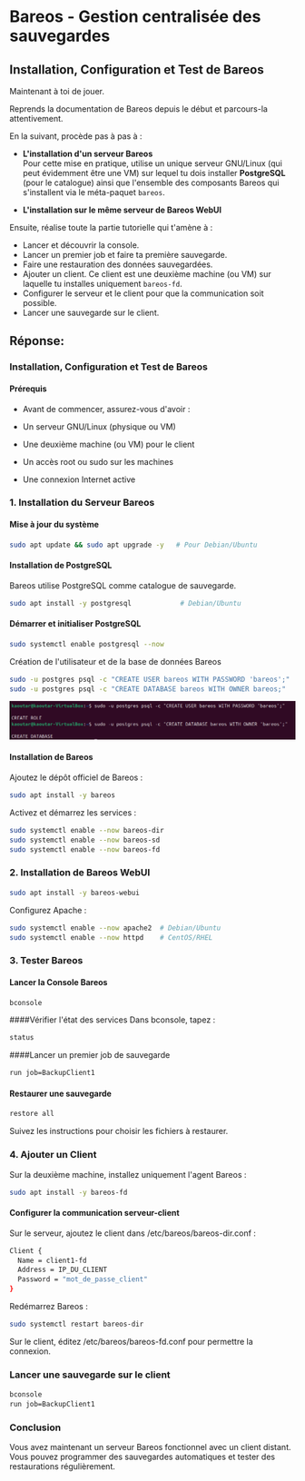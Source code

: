 # Bareos - Gestion centralisée des sauvegardes

## Installation, Configuration et Test de Bareos

Maintenant à toi de jouer.

Reprends la documentation de Bareos depuis le début et parcours-la attentivement.

En la suivant, procède pas à pas à :

- **L'installation d'un serveur Bareos**  
  Pour cette mise en pratique, utilise un unique serveur GNU/Linux (qui peut évidemment être une VM) sur lequel tu dois installer **PostgreSQL** (pour le catalogue) ainsi que l'ensemble des composants Bareos qui s'installent via le méta-paquet `bareos`.

- **L'installation sur le même serveur de Bareos WebUI**

Ensuite, réalise toute la partie tutorielle qui t'amène à :

- Lancer et découvrir la console.
- Lancer un premier job et faire ta première sauvegarde.
- Faire une restauration des données sauvegardées.
- Ajouter un client. Ce client est une deuxième machine (ou VM) sur laquelle tu installes uniquement `bareos-fd`.
- Configurer le serveur et le client pour que la communication soit possible.
- Lancer une sauvegarde sur le client.



## Réponse:
### Installation, Configuration et Test de Bareos

#### Prérequis

- Avant de commencer, assurez-vous d'avoir :

- Un serveur GNU/Linux (physique ou VM)

- Une deuxième machine (ou VM) pour le client

- Un accès root ou sudo sur les machines

- Une connexion Internet active

### 1. Installation du Serveur Bareos

#### Mise à jour du système

```bash
sudo apt update && sudo apt upgrade -y   # Pour Debian/Ubuntu
```

#### Installation de PostgreSQL

Bareos utilise PostgreSQL comme catalogue de sauvegarde.
```bash
sudo apt install -y postgresql            # Debian/Ubuntu
```

#### Démarrer et initialiser PostgreSQL
```bash
sudo systemctl enable postgresql --now
```
Création de l'utilisateur et de la base de données Bareos
```bash
sudo -u postgres psql -c "CREATE USER bareos WITH PASSWORD 'bareos';"
sudo -u postgres psql -c "CREATE DATABASE bareos WITH OWNER bareos;"
```

![PostgreSQL](https://github.com/KAOUTARBAH/Stockage/blob/main/ImgBareos/PostgreSQL.png)
#### Installation de Bareos

Ajoutez le dépôt officiel de Bareos :
```bash
sudo apt install -y bareos
```
Activez et démarrez les services :
```bash
sudo systemctl enable --now bareos-dir
sudo systemctl enable --now bareos-sd
sudo systemctl enable --now bareos-fd
```

### 2. Installation de Bareos WebUI
```bash
sudo apt install -y bareos-webui
```
Configurez Apache :
```bash
sudo systemctl enable --now apache2  # Debian/Ubuntu
sudo systemctl enable --now httpd    # CentOS/RHEL
```

### 3. Tester Bareos

#### Lancer la Console Bareos
```bash
bconsole
```

####Vérifier l'état des services
Dans bconsole, tapez :
```bash
status
```

####Lancer un premier job de sauvegarde
```bash
run job=BackupClient1
```

#### Restaurer une sauvegarde
```bash
restore all
```
Suivez les instructions pour choisir les fichiers à restaurer.

### 4. Ajouter un Client

Sur la deuxième machine, installez uniquement l'agent Bareos :
```bash
sudo apt install -y bareos-fd
```

#### Configurer la communication serveur-client

Sur le serveur, ajoutez le client dans /etc/bareos/bareos-dir.conf :
```bash
Client {
  Name = client1-fd
  Address = IP_DU_CLIENT
  Password = "mot_de_passe_client"
}
```
Redémarrez Bareos :
```bash
sudo systemctl restart bareos-dir
```
Sur le client, éditez /etc/bareos/bareos-fd.conf pour permettre la connexion.

### Lancer une sauvegarde sur le client
```bash
bconsole
run job=BackupClient1
```

### Conclusion

Vous avez maintenant un serveur Bareos fonctionnel avec un client distant. Vous pouvez programmer des sauvegardes automatiques et tester des restaurations régulièrement.


